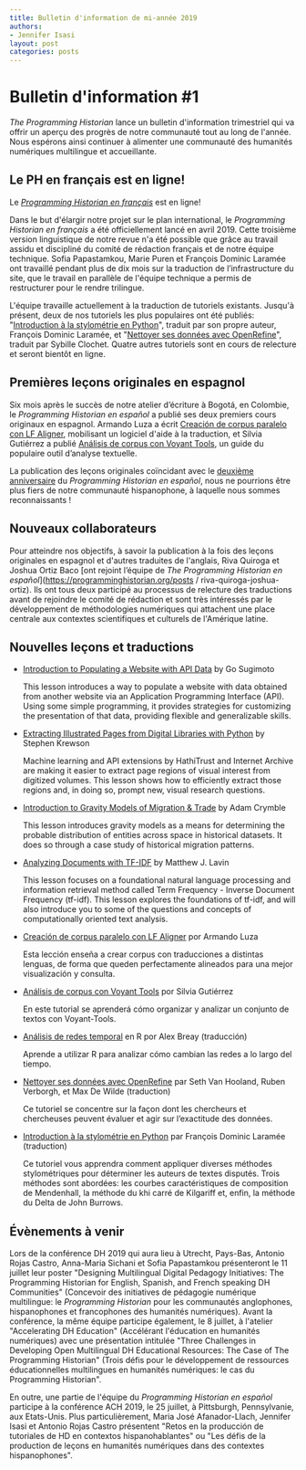 ```yaml
---
title: Bulletin d'information de mi-année 2019
authors:
- Jennifer Isasi
layout: post
categories: posts
---
```


# Bulletin d'information #1 

*The Programming Historian* lance un bulletin d'information trimestriel qui va offrir un aperçu des progrès de notre communauté tout au long de l'année. Nous espérons ainsi continuer à alimenter une communauté des humanités numériques multilingue et accueillante. 

## Le PH en français est en ligne!

Le [*Programming Historian en français*](http://programminghistorian.org/fr) est en ligne! 

Dans le but d'élargir notre projet sur le plan international, le *Programming Historian en français* a été officiellement lancé en avril 2019. Cette troisième version linguistique de notre revue n'a été possible que grâce au travail assidu et discipliné du comité de rédaction français et de notre équipe technique. Sofia Papastamkou, Marie Puren et François Dominic Laramée ont travaillé pendant plus de dix mois sur la traduction de l’infrastructure du site, que le travail en parallèle de l'équipe technique a permis de restructurer pour le rendre trilingue.

L'équipe travaille actuellement à la traduction de tutoriels existants. Jusqu'à présent, deux de nos tutoriels les plus populaires ont été publiés: "[Introduction à la stylométrie en Python](https://programminghistorian.org/fr/lecons/introduction-a-la-stylometrie-avec-python)", traduit par son propre auteur, François Dominic Laramée, et "[Nettoyer ses données avec OpenRefine](https://programminghistorian.org/fr/lecons/nettoyer-ses-donnees-avec-openrefine)", traduit par Sybille Clochet. Quatre autres tutoriels sont en cours de relecture et seront bientôt en ligne. 



## Premières leçons originales en espagnol

Six mois après le succès de notre atelier d’écriture à Bogotá, en Colombie, le *Programming Historian en español* a publié ses deux premiers cours originaux en espagnol. Armando Luza a écrit [Creación de corpus paralelo con LF Aligner](https://programminghistorian.org/es/lecciones/corpus-paralelo-lfaligner), mobilisant un logiciel d'aide à la traduction, et Silvia Gutiérrez a publié [Análisis de corpus con Voyant Tools](https://programminghistorian.org/es/lecciones/analisis-voyant-tools), un guide du populaire outil d’analyse textuelle.

La publication des leçons originales coïncidant avec le [deuxième anniversaire](https://programminghistorian.org/posts/lanzamiento-PH-espanol) du *Programming Historian en español*, nous ne pourrions être plus fiers de notre communauté hispanophone, à laquelle nous sommes reconnaissants !

## Nouveaux collaborateurs

Pour atteindre nos objectifs, à savoir la publication à la fois des leçons originales en espagnol et d'autres traduites de l'anglais, Riva Quiroga et Joshua Ortiz Baco [ont rejoint l’équipe de *The Programming Historian en español*](https://programminghistorian.org/posts / riva-quiroga-joshua-ortiz). Ils ont tous deux participé au processus de relecture des traductions avant de rejoindre le comité de rédaction et sont très intéressés par le développement de méthodologies numériques qui attachent une place centrale aux contextes scientifiques et culturels de l'Amérique latine.

## **Nouvelles leçons et traductions**

- [Introduction to Populating a Website with API Data](https://programminghistorian.org/en/lessons/introduction-to-populating-a-website-with-api-data) by Go Sugimoto 

  This lesson introduces a way to populate a website with data obtained from another website via an Application Programming Interface (API). Using some simple programming, it provides strategies for customizing the presentation of that data, providing flexible and generalizable skills. 

- [Extracting Illustrated Pages from Digital Libraries with Python](https://programminghistorian.org/en/lessons/extracting-illustrated-pages) by Stephen Krewson

  Machine learning and API extensions by HathiTrust and Internet Archive are making it easier to extract page regions of visual interest from digitized volumes. This lesson shows how to efficiently extract those regions and, in doing so, prompt new, visual research questions.

- [Introduction to Gravity Models of Migration & Trade](https://programminghistorian.org/en/lessons/gravity-model) by Adam Crymble

  This lesson introduces gravity models as a means for determining the probable distribution of entities across space in historical datasets. It does so through a case study of historical migration patterns.

- [Analyzing Documents with TF-IDF](https://programminghistorian.org/en/lessons/analyzing-documents-with-tfidf) by Matthew J. Lavin

  This lesson focuses on a foundational natural language processing and information retrieval method called Term Frequency - Inverse Document Frequency (tf-idf). This lesson explores the foundations of tf-idf, and will also introduce you to some of the questions and concepts of computationally oriented text analysis.

- [Creación de corpus paralelo con LF Aligner](https://programminghistorian.org/es/lecciones/corpus-paralelo-lfaligner) por Armando Luza

  Esta lección enseña a crear corpus con traducciones a distintas lenguas, de forma que queden perfectamente alineados para una mejor visualización y consulta.

- [Análisis de corpus con Voyant Tools](https://programminghistorian.org/es/lecciones/analisis-voyant-tools) por Silvia Gutiérrez

  En este tutorial se aprenderá cómo organizar y analizar un conjunto de textos con Voyant-Tools.

- [Análisis de redes temporal](https://programminghistorian.org/es/lecciones/analisis-temporal-red) en R por Alex Breay (traducción)

  Aprende a utilizar R para analizar cómo cambian las redes a lo largo del tiempo.

- [Nettoyer ses données avec OpenRefine](https://programminghistorian.org/fr/lecons/nettoyer-ses-donnees-avec-openrefine) par Seth Van Hooland, Ruben Verborgh, et Max De Wilde (traduction)

  Ce tutoriel se concentre sur la façon dont les chercheurs et chercheuses peuvent évaluer et agir sur l’exactitude des données.

- [Introduction à la stylométrie en Python](https://programminghistorian.org/fr/lecons/introduction-a-la-stylometrie-avec-python) par François Dominic Laramée (traduction)

  Ce tutoriel vous apprendra comment appliquer diverses méthodes stylométriques pour déterminer les auteurs de textes disputés. Trois méthodes sont abordées: les courbes caractéristiques de composition de Mendenhall, la méthode du khi carré de Kilgariff et, enfin, la méthode du Delta de John Burrows.



## Évènements à venir
Lors de la conférence DH 2019 qui aura lieu à Utrecht, Pays-Bas, Antonio Rojas Castro, Anna-Maria Sichani et Sofia Papastamkou présenteront le 11 juillet leur poster "Designing Multilingual Digital Pedagogy Initiatives: The Programming Historian for English, Spanish, and French speaking DH Communities" (Concevoir des initiatives de pédagogie numérique multilingue: le *Programming Historian* pour les communautés anglophones, hispanophones et francophones des humanités numériques). Avant la conférence, la même équipe participe également, le 8 juillet, à l'atelier "Accelerating DH Education" (Accélérant l'éducation en humanités numériques) avec une présentation intitulée "Three Challenges in Developing Open Multilingual DH Educational Resources: The Case of The Programming Historian" (Trois défis pour le développement de ressources éducationnelles multilingues en humanités numériques: le cas du Programming Historian".   

En outre, une partie de l'équipe du *Programming Historian en español* participe à la conférence ACH 2019, le 25 juillet, à Pittsburgh, Pennsylvanie, aux Etats-Unis. Plus particulièrement, Maria José Afanador-Llach, Jennifer Isasi et Antonio Rojas Castro présentent "Retos en la producción de tutoriales de HD en contextos hispanohablantes" ou "Les défis de la production de leçons en humanités numériques dans des contextes hispanophones".
